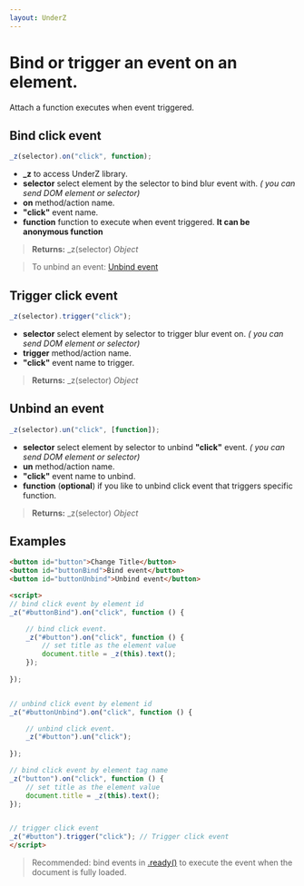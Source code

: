 ```yaml
---
layout: UnderZ
---
```

# Bind or trigger an event on an element.
Attach a function executes when event triggered.


## Bind click event
```js
_z(selector).on("click", function);
```

* **_z** to access UnderZ library.
* **selector** select element by the selector to bind blur event with. _( you can send DOM element or selector)_
* **on** method/action name.
* **"click"** event name.
* **function** function to execute when event triggered. **It can be anonymous function**

> **Returns:** \_z(selector) _Object_

> To unbind an event: [Unbind event](https://hlack.github.io/UnderZ/-un()#unbind-an-event)

## Trigger click event
```js
_z(selector).trigger("click");
```

* **selector** select element by selector to trigger blur event on. _( you can send DOM element or selector)_
* **trigger** method/action name.
* **"click"** event name to trigger.

> **Returns:** \_z(selector) _Object_

## Unbind an event
```js
_z(selector).un("click", [function]);
```

* **selector** select element by selector to unbind **"click"** event. _( you can send DOM element or selector)_
* **un** method/action name.
* **"click"** event name to unbind.
* **function** (**optional**) if you like to unbind click event that triggers specific function.

> **Returns:** \_z(selector) _Object_

## Examples

```html
<button id="button">Change Title</button>
<button id="buttonBind">Bind event</button>
<button id="buttonUnbind">Unbind event</button>

<script>
// bind click event by element id
_z("#buttonBind").on("click", function () { 

	// bind click event.
	_z("#button").on("click", function () { 
		// set title as the element value
		document.title = _z(this).text();
	});
	
});


// unbind click event by element id
_z("#buttonUnbind").on("click", function () { 

	// unbind click event.
	_z("#button").un("click");
	
});

// bind click event by element tag name
_z("button").on("click", function () { 
	// set title as the element value
	document.title = _z(this).text();
});


// trigger click event
_z("#button").trigger("click"); // Trigger click event
</script>

```

> Recommended: bind events in [.ready()](https://hlack.github.io/UnderZ/-ready()) to execute the event when the document is fully loaded.
